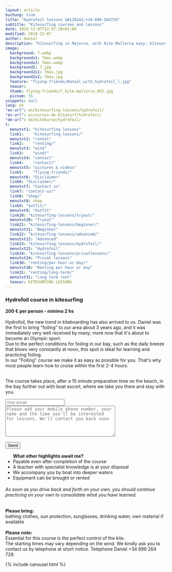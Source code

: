 ```yaml
---
layout: article
buchung: true
title: "Hydrofoil lessons &#128242;+34-696-264729"
subtitle: "Kitesurfing courses and lessons"
date: 2019-12-07T12:57:10+01:00
modified: 2019-12-07
author: daniel
description: "Kitesurfing in Majorca, with Kite-Mallorca easy: kitesurfing lessons for beginners and advanced students. Complete equipment such as kite, board, harness and wetsuit will be provided."
image:
  background: 7.webp
  backgroundx1: 7mov.webp
  backgroundx2: 7mov.webp
  background2: 7.jpg
  background2x1: 7mov.jpg
  background2x2: 7mov.jpg
  feature: "flying-friends/Daniel_with_hydrofoil_l.jpg"
  teaser:
  thumb: flying-friends/l_kite-mallorca_055.jpg
  picnum: 55
snippets: null
lang: en
"en-url": en/kitesurfing-lessons/hydrofoil/
"es-url": es/cursos-de-kitesurf/hidrofoil/
"de-url": de/kitekurse/hydrofoil/
t:
  menutxt1: "kitesurfing lessons"
  link1:    "kitesurfing-lessons/"
  menutxt2: "rental"
  link2:    "renting/"
  menutxt3: "wind"
  link3:    "wind/"
  menutxt4: "contact"
  link4:    "contact/"
  menutxt5: "pictures & videos"
  link5:    "flying-friends/"
  menutxt6: "Disclaimer"
  link6: "disclaimer/"
  menutxt7: "Contact us"
  link7: "contact-us/"
  link8: "shop/"
  menutxt8: shop
  link9: "outfit/"
  menutxt9: "Outfit"
  link20: "kitesurfing-lessons/tryout/"
  menutxt20: "Tryout"
  link21: "kitesurfing-lessons/beginner/"
  menutxt21: "Beginner"
  link22: "kitesurfing-lessons/advanced/"
  menutxt22: "Advanced"
  link23: "kitesurfing-lessons/hydrofoil/"
  menutxt23: "Hydrofoil"
  link24: "kitesurfing-lessons/privatlessons/"
  menutxt24: "Privat lessons"
  link30: "renting/per-hour-or-day/"
  menutxt30: "Renting per hour or day"
  link31: "renting/long-term/"
  menutxt31: "Long term rent"
  teaser: KITESURFING LESSONS
---
```


<div id="bookingKitContainer" data-lang="en" data-e="7c3c03c88baf5046b46ba5f066833855" data-cw="a03e5048263685b2ea6fd19deb2b34a8"></div>
<script src="https://30082ea380c1c2256da3a9a1643d7a72.widget.bookingkit.net/bkscript/a03e5048263685b2ea6fd19deb2b34a8/?lang=en&e=7c3c03c88baf5046b46ba5f066833855" async></script>
<noscript><h3>Hydrofoil course in kitesurfing</h3>
 
<strong>200 € per person - mínimo 2 hs</strong><br><br>
<span>Hydrofoil, the new trend in kiteboarding has also arrived to us. Daniel was the first to bring "foiling" to our area about 3 years ago, and it was immediately very well received by many; more now that it's about to become an Olympic sport.<br>
Due to the perfect conditions for foiling in our bay, such as the daily breeze that blows very constantly at noon, this spot is ideal for learning and practicing foiling.<br>
In our "Foiling" course we make it as easy as possible for you. That's why most people learn how to cruise within the first 2-4 hours. <br><br>

The course takes place, after a 15 minute preparation time on the beach, in the bay further out with boat escort, where we take you there and stay with you.</span>
<div class="item">
<form method="POST" action="https://formspree.io/team@kite-mallorca.com">
  <input type="email" name="_replyto" placeholder="Your email" required>
  <input type="hidden" name="_subject" value="Booking request for hydrofoil lessons">
  <textarea name="body" cols="40" rows="6" placeholder="Please add your mobile phone number, your name and the time you'll be interested for lessons. We'll contact you back soon"></textarea>
  <span></span><br><br>
  <input type="hidden" name="_next" value="{{ site.url }}/en/thanks">
  <input type="submit" value="Send">
</form>
<ul><strong>What other highlights await me?</strong>
  <li>Payable even after completion of the course</li>
  <li>A teacher with specialist knowledge is at your disposal</li>
  <li>We accompany you by boat into deeper waters</li>
  <li>Equipment can be brought or rented</li>
</ul>
<H6>
As soon as you drive back and forth on your own, you should continue practicing on your own to consolidate what you have learned.</H6>
<span><strong>Please bring:</strong><br>
bathing clothes, sun protection, sunglasses, drinking water, own material if available</span><br><br>
<span><strong>Please note:</strong><br>
Essential for this course is the perfect control of the kite.<br>
The starting times may vary depending on the wind. We kindly ask you to contact us by telephone at short notice. Telephone Daniel +34 696 264 729.</span>
</div>

{% include carousel.html %}

</noscript>
